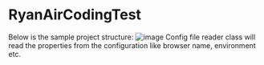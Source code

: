 # RyanAirCodingTest
Below is the sample project structure:
![image](https://github.com/karanAtreya1986/RyanAirCodingTest/assets/140405970/1619a4fa-a8b7-429d-83ef-55384656e458)
Config file reader class will read the properties from the configuration like browser name, environment etc.
